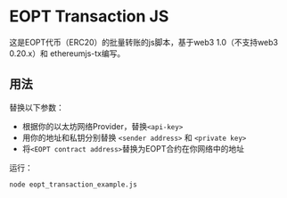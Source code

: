 # EOPT Transaction JS

这是EOPT代币（ERC20）的批量转账的js脚本，基于web3 1.0（不支持web3 0.20.x）和 ethereumjs-tx编写。

## 用法

替换以下参数：

* 根据你的以太坊网络Provider，替换`<api-key>`
* 用你的地址和私钥分别替换 `<sender address>` 和 `<private key>`
* 将`<EOPT contract address>`替换为EOPT合约在你网络中的地址

运行：

```
node eopt_transaction_example.js
```